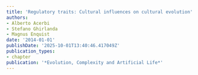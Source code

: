 ```yaml
---
title: 'Regulatory traits: Cultural influences on cultural evolution'
authors:
- Alberto Acerbi
- Stefano Ghirlanda
- Magnus Enquist
date: '2014-01-01'
publishDate: '2025-10-01T13:40:46.417049Z'
publication_types:
- chapter
publication: '*Evolution, Complexity and Artificial Life*'
---
```

